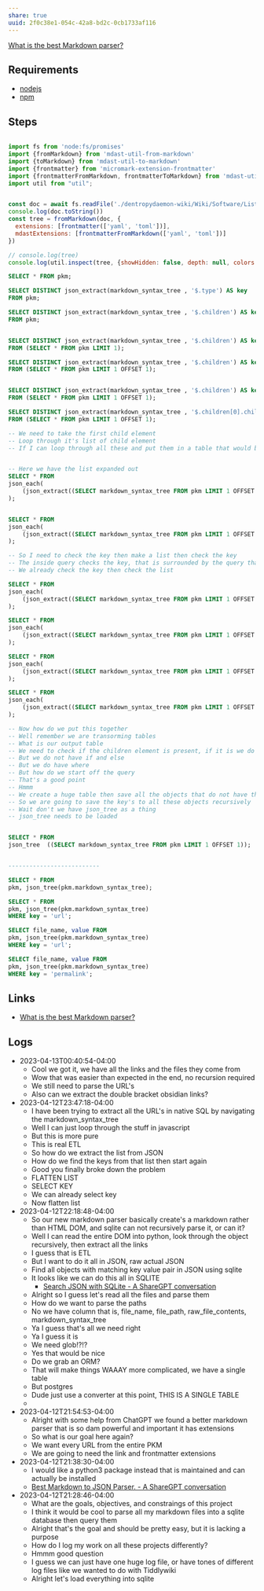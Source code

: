 ```yaml
---
share: true
uuid: 2f0c38e1-054c-42a8-bd2c-0cb1733af116
---
```

[What is the best Markdown parser?](/undefined)

## Requirements

* [nodejs](/94377dc4-14fb-44cd-9892-4cf3cff78726)
* [npm](/3a178917-c084-4b87-b308-1953859378b0)

## Steps

``` js

import fs from 'node:fs/promises'
import {fromMarkdown} from 'mdast-util-from-markdown'
import {toMarkdown} from 'mdast-util-to-markdown'
import {frontmatter} from 'micromark-extension-frontmatter'
import {frontmatterFromMarkdown, frontmatterToMarkdown} from 'mdast-util-frontmatter'
import util from "util";


const doc = await fs.readFile('./dentropydaemon-wiki/Wiki/Software/List/docker.md')
console.log(doc.toString())
const tree = fromMarkdown(doc, {
  extensions: [frontmatter(['yaml', 'toml'])],
  mdastExtensions: [frontmatterFromMarkdown(['yaml', 'toml'])]
})

// console.log(tree)
console.log(util.inspect(tree, {showHidden: false, depth: null, colors: true}))

```

``` sql
SELECT * FROM pkm;

SELECT DISTINCT json_extract(markdown_syntax_tree , '$.type') AS key
FROM pkm;

SELECT DISTINCT json_extract(markdown_syntax_tree , '$.children') AS key
FROM pkm;


SELECT DISTINCT json_extract(markdown_syntax_tree , '$.children') AS key
FROM (SELECT * FROM pkm LIMIT 1);

SELECT DISTINCT json_extract(markdown_syntax_tree , '$.children') AS key
FROM (SELECT * FROM pkm LIMIT 1 OFFSET 1);


SELECT DISTINCT json_extract(markdown_syntax_tree , '$.children') AS key
FROM (SELECT * FROM pkm LIMIT 1 OFFSET 1);

SELECT DISTINCT json_extract(markdown_syntax_tree , '$.children[0].children') AS key
FROM (SELECT * FROM pkm LIMIT 1 OFFSET 1);

-- We need to take the first child element
-- Loop through it's list of child element 
-- If I can loop through all these and put them in a table that would be great


-- Here we have the list expanded out
SELECT * FROM
json_each(
	(json_extract((SELECT markdown_syntax_tree FROM pkm LIMIT 1 OFFSET 1) , '$.children[0].children'))
);


SELECT * FROM
json_each(
	(json_extract((SELECT markdown_syntax_tree FROM pkm LIMIT 1 OFFSET 1) , '$'))
);

-- So I need to check the key then make a list then check the key
-- The inside query checks the key, that is surrounded by the query that makes the list, then recursive
-- We already check the key then check the list

SELECT * FROM
json_each(
	(json_extract((SELECT markdown_syntax_tree FROM pkm LIMIT 1 OFFSET 1) , '$.children'))
);

SELECT * FROM
json_each(
	(json_extract((SELECT markdown_syntax_tree FROM pkm LIMIT 1 OFFSET 1) , '$.children[0].children'))
);

SELECT * FROM
json_each(
	(json_extract((SELECT markdown_syntax_tree FROM pkm LIMIT 1 OFFSET 1) , '$.children[0].children[0].children'))
);

SELECT * FROM
json_each(
	(json_extract((SELECT markdown_syntax_tree FROM pkm LIMIT 1 OFFSET 1) , '$.children[0].children[0].children[0].children'))
);

-- Now how do we put this together
-- Well remember we are transorming tables
-- What is our output table
-- We need to check if the children element is present, if it is we do something
-- But we do not have if and else
-- But we do have where
-- But how do we start off the query
-- That's a good point
-- Hmmm
-- We create a huge table then save all the objects that do not have the children key
-- So we are going to save the key's to all these objects recursively
-- Wait don't we have json_tree as a thing
-- json_tree needs to be loaded


SELECT * FROM
json_tree  ((SELECT markdown_syntax_tree FROM pkm LIMIT 1 OFFSET 1));


--------------------------

SELECT * FROM
pkm, json_tree(pkm.markdown_syntax_tree);

SELECT * FROM
pkm, json_tree(pkm.markdown_syntax_tree)
WHERE key = 'url';

SELECT file_name, value FROM
pkm, json_tree(pkm.markdown_syntax_tree)
WHERE key = 'url';

SELECT file_name, value FROM
pkm, json_tree(pkm.markdown_syntax_tree)
WHERE key = 'permalink';

```

## Links

* [What is the best Markdown parser?](/undefined)

## Logs

* 2023-04-13T00:40:54-04:00
	* Cool we got it, we have all the links and the files they come from
	* Wow that was easier than expected in the end, no recursion required
	* We still need to parse the URL's
	* Also can we extract the double bracket obsidian links?
* 2023-04-12T23:47:18-04:00
	* I have been trying to extract all the URL's in native SQL by navigating the markdown_syntax_tree
	* Well I can just loop through the stuff in javascript
	* But this is more pure
	* This is real ETL
	* So how do we extract the list from JSON
	* How do we find the keys from that list then start again
	* Good you finally broke down the problem
	* FLATTEN LIST
	* SELECT KEY
	* We can already select key
	* Now flatten list
* 2023-04-12T22:18:48-04:00
	* So our new markdown parser basically create's a markdown rather than HTML DOM, and sqlite can not recursively parse it, or can it?
	* Well I can read the entire DOM into python, look through the object recursively, then extract all the links
	* I guess that is ETL
	* But I want to do it all in JSON, raw actual JSON
	* Find all objects with matching key value pair in JSON using sqlite
	* It looks like we can do this all in SQLITE
		* [Search JSON with SQLite - A ShareGPT conversation](https://sharegpt.com/c/DGAXiyy)
	* Alright so I guess let's read all the files and parse them
	* How do we want to parse the paths
	* No we have column that is, file_name, file_path, raw_file_contents, markdown_syntax_tree
	* Ya I guess that's all we need right
	* Ya I guess it is
	* We need glob!?!?
	* Yes that would be nice
	* Do we grab an ORM?
	* That will make things WAAAY more complicated, we have a single table
	* But postgres
	* Dude just use a converter at this point, THIS IS A SINGLE TABLE
	* 
* 2023-04-12T21:54:53-04:00
	* Alright with some help from ChatGPT we found a better markdown parser that is so dam powerful and important it has extensions
	* So what is our goal here again?
	* We want every URL from the entire PKM
	* We are going to need the link and frontmatter extensions
* 2023-04-12T21:38:30-04:00
	* I would like a python3 package instead that is maintained and can actually be installed
	* [Best Markdown to JSON Parser. - A ShareGPT conversation](https://sharegpt.com/c/VFfk0h8)
* 2023-04-12T21:28:46-04:00
	* What are the goals, objectives, and constraings of this project
	* I think it would be cool to parse all my markdown files into a sqlite database then query them
	* Alright that's the goal and should be pretty easy, but it is lacking a purpose
	* How do I log my work on all these projects differently?
	* Hmmm good question
	* I guess we can just have one huge log file, or have tones of different log files like we wanted to do with Tiddlywiki
	* Alright let's load everything into sqlite